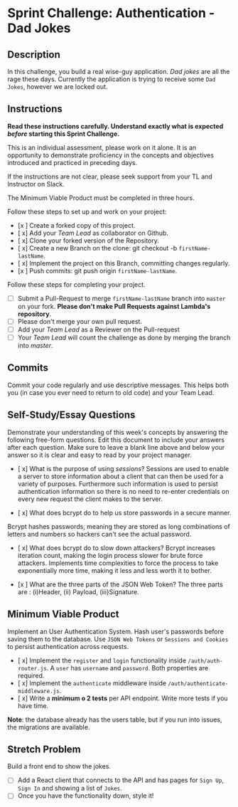 # Sprint Challenge: Authentication - Dad Jokes

## Description

In this challenge, you build a real wise-guy application. _Dad jokes_ are all the rage these days. Currently the application is trying to receive some `Dad Jokes`, however we are locked out.

## Instructions

**Read these instructions carefully. Understand exactly what is expected _before_ starting this Sprint Challenge.**

This is an individual assessment, please work on it alone. It is an opportunity to demonstrate proficiency in the concepts and objectives introduced and practiced in preceding days.

If the instructions are not clear, please seek support from your TL and Instructor on Slack.

The Minimum Viable Product must be completed in three hours.

Follow these steps to set up and work on your project:

- [x ] Create a forked copy of this project.
- [ x] Add your _Team Lead_ as collaborator on Github.
- [ x] Clone your forked version of the Repository.
- [ x] Create a new Branch on the clone: git checkout -b `firstName-lastName`.
- [ x] Implement the project on this Branch, committing changes regularly.
- [x ] Push commits: git push origin `firstName-lastName`.

Follow these steps for completing your project.

- [ ] Submit a Pull-Request to merge `firstName-lastName` branch into `master` on your fork. **Please don't make Pull Requests against Lambda's repository**.
- [ ] Please don't merge your own pull request.
- [ ] Add your _Team Lead_ as a Reviewer on the Pull-request
- [ ] Your _Team Lead_ will count the challenge as done by merging the branch into _master_.

## Commits

Commit your code regularly and use descriptive messages. This helps both you (in case you ever need to return to old code) and your Team Lead.

## Self-Study/Essay Questions

Demonstrate your understanding of this week's concepts by answering the following free-form questions. Edit this document to include your answers after each question. Make sure to leave a blank line above and below your answer so it is clear and easy to read by your project manager.

- [ x] What is the purpose of using _sessions_?
Sessions are used to enable a server to store information about a client that can then be used for a variety of purposes.  Furthermore such information is used  to persist authentication information so there is no need to re-enter credentials on every new request the client makes to the server.

- [ x] What does bcrypt do to help us store passwords in a secure manner.



Bcrypt hashes passwords, meaning they are stored as long combinations of letters and numbers so hackers can't see the actual password.

- [ x] What does bcrypt do to slow down attackers?
Bcrypt increases iteration count, making the login process slower for brute force attackers. Implements time complexities to force the process to take exponentially more time, making it less and less worth it to bother.


- [x ] What are the three parts of the JSON Web Token?
The three parts are : (i)Header,
                       (ii) Payload,
                       (iii}Signature.
## Minimum Viable Product

Implement an User Authentication System. Hash user's passwords before saving them to the database. Use `JSON Web Tokens` or `Sessions and Cookies` to persist authentication across requests.

- [ x] Implement the `register` and `login` functionality inside `/auth/auth-router.js`. A `user` has `username` and `password`. Both properties are required.
- [ x] Implement the `authenticate` middleware inside `/auth/authenticate-middleware.js`.
- [ x] Write a **minimum o 2 tests** per API endpoint. Write more tests if you have time.

**Note**: the database already has the users table, but if you run into issues, the migrations are available.

## Stretch Problem

Build a front end to show the jokes.

- [ ] Add a React client that connects to the API and has pages for `Sign Up`, `Sign In` and showing a list of `Jokes`.
- [ ] Once you have the functionality down, style it!
